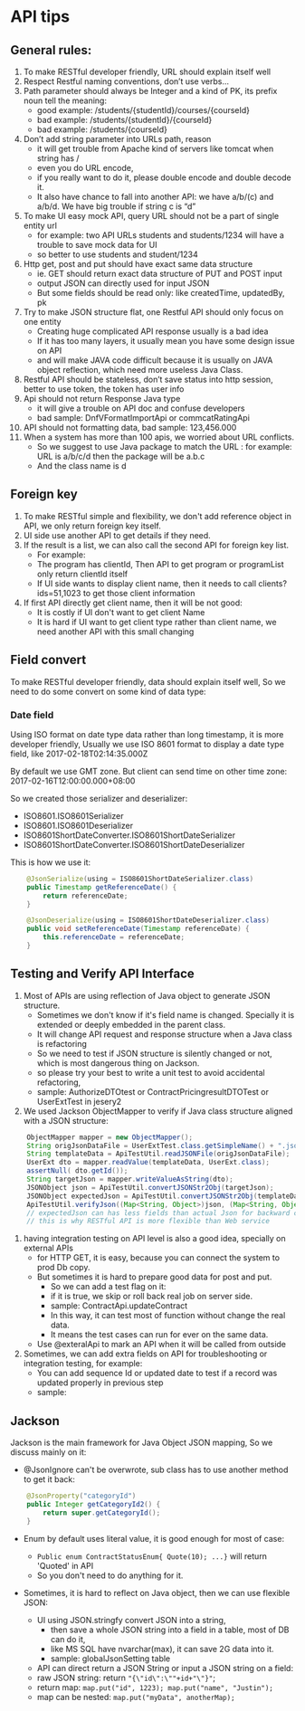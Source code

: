 # API tips

## General rules:
1.	To make RESTful developer friendly, URL should explain itself well
1.	Respect Restful naming conventions, don’t use verbs…
1.	Path parameter should always be Integer and a kind of PK, its prefix noun tell the meaning:
	+ good example: /students/{studentId}/courses/{courseId}
	+ bad example: /students/{studentId}/{courseId}
	+ bad example: /students/{courseId}
1.	Don’t add string parameter into URLs path, reason
	+ it will get trouble from Apache kind of servers like tomcat when string has / 
	+ even you do URL encode, 
	+ if you really want to do it, please double encode and double decode it. 
	+ It also have chance to fall into another API:  we have a/b/(c) and a/b/d. We have big trouble if string c is “d”	
1.	To make UI easy mock API, query URL should not be a part of single entity url
	+ for example: two API URLs students and students/1234 will have a trouble to save mock data for UI
	+ so better to use students and student/1234
1.	Http get, post and put should have exact same data structure
	+ ie. GET should return exact data structure of PUT and POST input
	+ output JSON can directly used for input JSON	
	+ But some fields should be read only: like createdTime, updatedBy, pk 
1.	Try to make JSON structure flat, one Restful API should only focus on one entity
	+ Creating huge complicated API response usually is a bad idea
	+ If it has too many layers, it usually mean you have some design issue on API 
	+ and will make JAVA code difficult because it is usually on JAVA object reflection, which need more useless Java Class.
1.	Restful API should be stateless, don’t save status into http session, better to use token, the token has user info	
1.	Api should not return Response Java type
	+ it will give a trouble on API doc and confuse developers
	+ bad sample: DnfVFormatImportApi or commcatRatingApi
1.	API should not formatting data, bad sample: 123,456.000	
1.	When a system has more than 100 apis, we worried about URL conflicts.
	+ So we suggest to use Java package to match the URL :  for example: URL is a/b/c/d then the package will be a.b.c
	+ And the class name is d

	
## Foreign key
1.	To make RESTful simple and flexibility, we don't add reference object in API, we only return foreign key itself.
1.	UI side use another API to get details if they need.
1.	If the result is a list, we can also call the second API for foreign key list.
	+ For example:
	+ The program has clientId, Then API to get program or programList only return clientId itself
	+ If UI side wants to display client name, then it needs to call  clients?ids=51,1023 to get those client information
1.	If first API directly get client name, then it will be not good:
	+ It is costly if UI don't want to get client Name
	+ It is hard if UI want to get client type rather than client name, we need another API with this small changing
	
	
## Field convert
To make RESTful developer friendly, data should explain itself well, So we need to do some convert on some kind of data type:

### Date field
Using ISO format on date type data rather than long timestamp, it is more developer friendly, 
Usually we use ISO 8601 format to display a date type field, like 2017-02-18T02:14:35.000Z

By default we use GMT zone. But client can send time on other time zone:  2017-02-16T12:00:00.000+08:00

So we created those serializer and deserializer:
+ ISO8601.ISO8601Serializer
+ ISO8601.ISO8601Deserializer
+ ISO8601ShortDateConverter.ISO8601ShortDateSerializer
+ ISO8601ShortDateConverter.ISO8601ShortDateDeserializer

 
This is how we use it:
```java
	@JsonSerialize(using = ISO8601ShortDateSerializer.class)
	public Timestamp getReferenceDate() {	
		return referenceDate;
	}
```
 
```java
	@JsonDeserialize(using = ISO8601ShortDateDeserializer.class)
	public void setReferenceDate(Timestamp referenceDate) {
		this.referenceDate = referenceDate;
	}	
```	

## Testing and Verify API Interface
1.	Most of APIs are using reflection of Java object to generate JSON structure. 
	+ Sometimes we don't know if it's field name is changed. Specially it is extended or deeply embedded in the parent class.
	+ It will change API request and response structure when a Java class is refactoring
 	+ So we need to test if JSON structure is silently changed or not, which is most dangerous thing on Jackson.
	+ so please try your best to write a unit test to avoid accidental refactoring,
	+ sample: AuthorizeDTOtest or ContractPricingresultDTOTest or UserExtTest in jesery2
1.	We used Jackson ObjectMapper to verify if Java class structure aligned with a JSON structure:
```java
    ObjectMapper mapper = new ObjectMapper();    	
    String origJsonDataFile = UserExtTest.class.getSimpleName() + ".json";
    String templateData = ApiTestUtil.readJSONFile(origJsonDataFile);
    UserExt dto = mapper.readValue(templateData, UserExt.class);        
    assertNull( dto.getId());
    String targetJson = mapper.writeValueAsString(dto);        
    JSONObject json = ApiTestUtil.convertJSONStr2Obj(targetJson);
    JSONObject expectedJson = ApiTestUtil.convertJSONStr2Obj(templateData);
    ApiTestUtil.verifyJson((Map<String, Object>)json, (Map<String, Object>)expectedJson);
	// expectedJson can has less fields than actual Json for backward compatibility
	// this is why RESTful API is more flexible than Web service  
```	
1.	having integration testing on API level is also a good idea, specially on external APIs
	+ for HTTP GET, it is easy, because you can connect the system to prod Db copy. 
	+ But sometimes it is hard to prepare good data for post and put. 
		+ So we can add a test flag on it: 
		+ if it is true, we skip or roll back real job on server side. 
		+ sample: ContractApi.updateContract
		+ In this way, it can test most of function without change the real data.
		+ It means the test cases can run for ever on the same data.
	+ Use @exteralApi to mark an API when it will be called from outside
1.	Sometimes, we can add extra fields on API for troubleshooting or integration testing, for example: 
	+ You can add sequence Id or updated date to test if a record was updated properly in previous step
	+ sample:
		
## Jackson
Jackson is the main framework for Java Object JSON mapping, So we discuss mainly on it:

+ @JsonIgnore can't be overwrote, sub class has to use another method to get it back:	        
```java
    @JsonProperty("categoryId")
    public Integer getCategoryId2() {
        return super.getCategoryId();
    }
```
+ Enum by default uses literal value, it is good enough for most of case:
	+ `Public enum ContractStatusEnum{ Quote(10); ...}` will return 'Quoted' in API
	+ So you don't need to do anything for it.

+ Sometimes, it is hard to reflect on Java object, then we can use flexible JSON:
	+ UI using JSON.stringfy convert JSON into a string, 
		+ then save a whole JSON string into a field in a table, most of DB can do it, 
		+ like MS SQL have nvarchar(max), it can save 2G data into it.
		+ sample: globalJsonSetting table
	+ API can direct return a JSON String or input a JSON string on a field:
	+ raw JSON string: return `"{\"id\":\""+id+"\"}"`;
	+ return map: `map.put("id", 1223); map.put("name", "Justin");` 
	+ map can be nested: `map.put("myData", anotherMap);`
